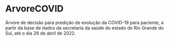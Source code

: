 # ArvoreCOVID
Árvore de decisão para predição de evolução da COVID-19 para paciente, a partir da base de dados da secretaria da saúde do estado do Rio Grande do Sul, até o dia 26 de abril de 2022.
